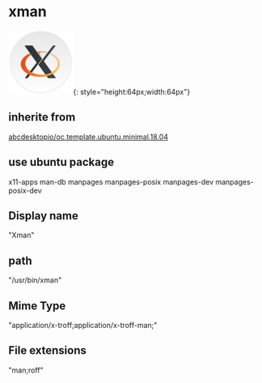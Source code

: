 # xman
![circle_xorg.svg](/applications/icons/circle_xorg.svg){: style="height:64px;width:64px"}
## inherite from
[abcdesktopio/oc.template.ubuntu.minimal.18.04](abcdesktopio/oc.template.ubuntu.minimal.18.04.md)
## use ubuntu package
x11-apps man-db manpages manpages-posix manpages-dev manpages-posix-dev
## Display name
"Xman"
## path
"/usr/bin/xman"
## Mime Type
"application/x-troff;application/x-troff-man;"
## File extensions
"man;roff"

